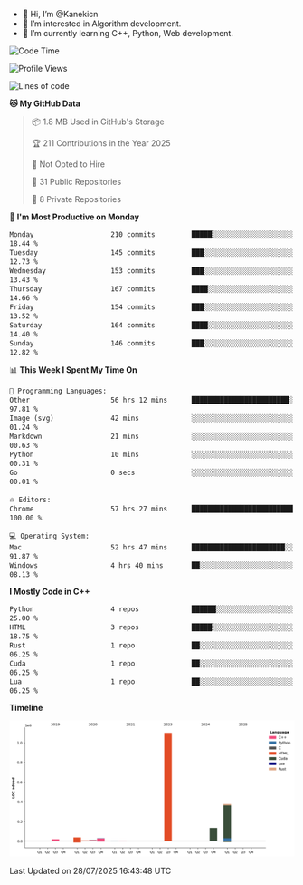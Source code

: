 - 👋 Hi, I’m @Kanekicn
- 👀 I’m interested in Algorithm development.
- 🌱 I’m currently learning C++, Python, Web development.

<!---
cotecsz/cotecsz is a ✨ special ✨ repository because its `README.md` (this file) appears on your GitHub profile.
You can click the Preview link to take a look at your changes.
--->

<!--START_SECTION:waka-->
![Code Time](http://img.shields.io/badge/Code%20Time-4%2C048%20hrs%2032%20mins-blue)

![Profile Views](http://img.shields.io/badge/Profile%20Views-0-blue)

![Lines of code](https://img.shields.io/badge/From%20Hello%20World%20I%27ve%20Written-1.7%20million%20lines%20of%20code-blue)

**🐱 My GitHub Data** 

> 📦 1.8 MB Used in GitHub's Storage 
 > 
> 🏆 211 Contributions in the Year 2025
 > 
> 🚫 Not Opted to Hire
 > 
> 📜 31 Public Repositories 
 > 
> 🔑 8 Private Repositories 
 > 
📅 **I'm Most Productive on Monday** 

```text
Monday                   210 commits         █████░░░░░░░░░░░░░░░░░░░░   18.44 % 
Tuesday                  145 commits         ███░░░░░░░░░░░░░░░░░░░░░░   12.73 % 
Wednesday                153 commits         ███░░░░░░░░░░░░░░░░░░░░░░   13.43 % 
Thursday                 167 commits         ████░░░░░░░░░░░░░░░░░░░░░   14.66 % 
Friday                   154 commits         ███░░░░░░░░░░░░░░░░░░░░░░   13.52 % 
Saturday                 164 commits         ████░░░░░░░░░░░░░░░░░░░░░   14.40 % 
Sunday                   146 commits         ███░░░░░░░░░░░░░░░░░░░░░░   12.82 % 
```


📊 **This Week I Spent My Time On** 

```text
💬 Programming Languages: 
Other                    56 hrs 12 mins      ████████████████████████░   97.81 % 
Image (svg)              42 mins             ░░░░░░░░░░░░░░░░░░░░░░░░░   01.24 % 
Markdown                 21 mins             ░░░░░░░░░░░░░░░░░░░░░░░░░   00.63 % 
Python                   10 mins             ░░░░░░░░░░░░░░░░░░░░░░░░░   00.31 % 
Go                       0 secs              ░░░░░░░░░░░░░░░░░░░░░░░░░   00.01 % 

🔥 Editors: 
Chrome                   57 hrs 27 mins      █████████████████████████   100.00 % 

💻 Operating System: 
Mac                      52 hrs 47 mins      ███████████████████████░░   91.87 % 
Windows                  4 hrs 40 mins       ██░░░░░░░░░░░░░░░░░░░░░░░   08.13 % 
```

**I Mostly Code in C++** 

```text
Python                   4 repos             ██████░░░░░░░░░░░░░░░░░░░   25.00 % 
HTML                     3 repos             █████░░░░░░░░░░░░░░░░░░░░   18.75 % 
Rust                     1 repo              ██░░░░░░░░░░░░░░░░░░░░░░░   06.25 % 
Cuda                     1 repo              ██░░░░░░░░░░░░░░░░░░░░░░░   06.25 % 
Lua                      1 repo              ██░░░░░░░░░░░░░░░░░░░░░░░   06.25 % 
```



**Timeline**

![Lines of Code chart](https://raw.githubusercontent.com/Kanekicn/Kanekicn/master/assets/bar_graph.png)


 Last Updated on 28/07/2025 16:43:48 UTC
<!--END_SECTION:waka-->
